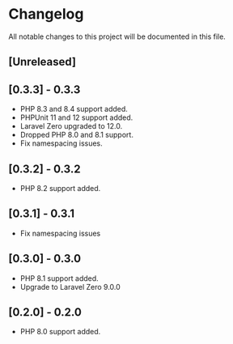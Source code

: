 # Changelog
All notable changes to this project will be documented in this file.

## [Unreleased]

## [0.3.3] - 0.3.3
- PHP 8.3 and 8.4 support added.
- PHPUnit 11 and 12 support added.
- Laravel Zero upgraded to 12.0.
- Dropped PHP 8.0 and 8.1 support.
- Fix namespacing issues.

## [0.3.2] - 0.3.2
- PHP 8.2 support added.

## [0.3.1] - 0.3.1
- Fix namespacing issues

## [0.3.0] - 0.3.0
- PHP 8.1 support added.
- Upgrade to Laravel Zero 9.0.0

## [0.2.0] - 0.2.0
- PHP 8.0 support added.

